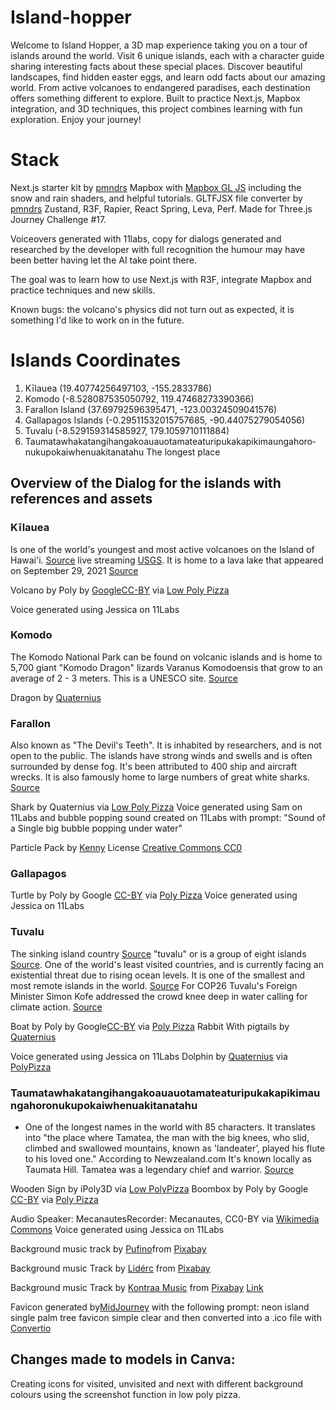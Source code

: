 # Island-hopper

Welcome to Island Hopper, a 3D map experience taking you on a tour of islands around the world. Visit 6 unique islands, each with a character guide sharing interesting facts about these special places.
Discover beautiful landscapes, find hidden easter eggs, and learn odd facts about our amazing world. From active volcanoes to endangered paradises, each destination offers something different to explore.
Built to practice Next.js, Mapbox integration, and 3D techniques, this project combines learning with fun exploration. Enjoy your journey!

# Stack

Next.js starter kit by [pmndrs](https://github.com/pmndrs/react-three-next)
Mapbox with [Mapbox GL JS](https://docs.mapbox.com/mapbox-gl-js/api//) including the snow and rain shaders, and helpful tutorials.
GLTFJSX file converter by [pmndrs](https://gltf.pmnd.rs/)
Zustand, R3F, Rapier, React Spring, Leva, Perf. Made for Three.js Journey Challenge #17.

Voiceovers generated with 11labs, copy for dialogs generated and researched by the developer with full recognition the humour may have been better having let the AI take point there.

The goal was to learn how to use Next.js with R3F, integrate Mapbox and practice techniques and new skills.

Known bugs: the volcano's physics did not turn out as expected, it is something I'd like to work on in the future.

# Islands Coordinates

1. Kīlauea (19.40774256497103, -155.2833786)
2. Komodo (-8.528087535050792, 119.47468273390366)
3. Farallon Island (37.69792596395471, -123.00324509041576)
4. Gallapagos Islands (-0.29511532015757685, -90.44075279054056)
5. Tuvalu (-8.529159314585927, 179.1059710111884)
6. Taumata­whakatangihanga­koauau­o­tamatea­turi­pukaka­piki­maunga­horo­nuku­pokai­whenua­ki­tana­tahu
   The longest place

## Overview of the Dialog for the islands with references and assets

### Kīlauea

Is one of the world's youngest and most active volcanoes on the Island of Hawai'i. [Source](https://www.usgs.gov/volcanoes/kilauea) live streaming [USGS](https://www.youtube.com/usgs/live). It is home to a lava lake that appeared on September 29, 2021 [Source](https://www.nps.gov/havo/learn/nature/kilauea.htm)

Volcano by Poly by [Google](https://poly.pizza/u/Poly%20by%20Google)[CC-BY](https://creativecommons.org/licenses/by/3.0/) via [Low Poly Pizza](https://poly.pizza/m/dwSigTeSMCo)

Voice generated using Jessica on 11Labs

### Komodo

The Komodo National Park can be found on volcanic islands and is home to 5,700 giant "Komodo Dragon" lizards Varanus Komodoensis that grow to an average of 2 - 3 meters. This is a UNESCO site.
[Source](https://whc.unesco.org/en/list/609/)

Dragon by [Quaternius](https://poly.pizza/m/VBvzjFIYws)

### Farallon

Also known as "The Devil's Teeth". It is inhabited by researchers, and is not open to the public. The islands have strong winds and swells and is often surrounded by dense fog. It's been attributed to 400 ship and aircraft wrecks. It is also famously home to large numbers of great white sharks. [Source](https://www.oceanicsociety.org/learn/farallon-islands-the-ultimate-guide/#:~:text=The%20Farallon%20Islands%20can%20only,readily%20seen%20from%20a%20boat.)

Shark by Quaternius via [Low Poly Pizza](https://poly.pizza/m/YYsK3gRCBZ)
Voice generated using Sam on 11Labs and bubble popping sound created on 11Labs with prompt: "Sound of a Single big bubble popping under water"

Particle Pack by [Kenny](https://www.kenney.nl/assets/particle-pack) License [Creative Commons CC0](https://creativecommons.org/publicdomain/zero/1.0/)

### Gallapagos

Turtle by Poly by Google [CC-BY](https://creativecommons.org/licenses/by/3.0/) via [Poly Pizza](https://poly.pizza/m/2LCcq8vhqJ3)
Voice generated using Jessica on 11Labs

### Tuvalu

The sinking island country [Source](https://earth.org/tuvalus-sinking-reality-how-climate-change-is-threatening-a-small-island-nation/#:~:text=Tuvalu's%20Sinking%20Reality%3A%20How%20Climate%20Change%20Is%20Threatening%20the%20Small%20Island%20Nation&text=In%20the%20vast%20expanse%20of,irreversible%20impacts%20of%20climate%20change.) "tuvalu" or is a group of eight islands [Source](https://www.cia.gov/the-world-factbook/countries/tuvalu/). One of the world's least visited countries, and is currently facing an existential threat due to rising ocean levels. It is one of the smallest and most remote islands in the world. [Source](https://www.timelesstuvalu.com/) For COP26 Tuvalu's Foreign Minister Simon Kofe addressed the crowd knee deep in water calling for climate action. [Source](https://earth.org/tuvalus-sinking-reality-how-climate-change-is-threatening-a-small-island-nation/)

Boat by Poly by Google[CC-BY](https://creativecommons.org/licenses/by/3.0/) via [Poly Pizza](https://poly.pizza/m/d2QPCNGeGp3)
Rabbit With pigtails by [Quaternius](https://poly.pizza/m/SwKX8OIlw8)

Voice generated using Jessica on 11Labs
Dolphin by [Quaternius](https://poly.pizza/m/3LzFgI3GLO) via [PolyPizza](https://poly.pizza)

### Taumatawhakatangihangakoauauotamateaturipukakapikimaungahoronukupokaiwhenuakitanatahu

- One of the longest names in the world with 85 characters. It translates into "the place where Tamatea, the man with the big knees, who slid, climbed and swallowed mountains, known as 'landeater’, played his flute to his loved one." According to Newzealand.com It's known locally as Taumata Hill. Tamatea was a legendary chief and warrior. [Source](https://www.newzealand.com/us/feature/the-longest-place-name-in-new-zealand/)

Wooden Sign by iPoly3D via [Low PolyPizza](https://poly.pizza/m/SpRHK36gNl)
Boombox by Poly by Google [CC-BY](https://creativecommons.org/licenses/by/3.0/) via [Poly Pizza](https://poly.pizza/m/4hZk7Fg8KiP)

Audio
Speaker: MecanautesRecorder: Mecanautes, CC0-BY via [Wikimedia Commons](<https://commons.wikimedia.org/wiki/File:LL-Q150_(fra)-Mecanautes-taumatawhakatangihangakoauauotamateaturipukakapikimaungahoronukupokaiwhenuakitanatahu.wav>)
Voice generated using Jessica on 11Labs

Background music track by [Pufino](https://pixabay.com/users/pufino-47222373/?utm_source=link-attribution&utm_medium=referral&utm_campaign=music&utm_content=318954)from [Pixabay](https://pixabay.com//?utm_source=link-attribution&utm_medium=referral&utm_campaign=music&utm_content=318954)

Background music Track by [Lidérc](https://pixabay.com/users/lidérc-34910776/?utm_source=link-attribution&utm_medium=referral&utm_campaign=music&utm_content=202298) from [Pixabay](https://pixabay.com/music//?utm_source=link-attribution&utm_medium=referral&utm_campaign=music&utm_content=202298)

Background music Track by [Kontraa Music](https://pixabay.com/users/kontraa-24653570/?utm_source=link-attribution&utm_medium=referral&utm_campaign=music&utm_content=110235) from [Pixabay](https://pixabay.com/music//?utm_source=link-attribution&utm_medium=referral&utm_campaign=music&utm_content=110235)
[Link](https://pixabay.com/music/beats-whip-afro-dancehall-music-110235/)

Favicon generated by[MidJourney](https://www.midjourney.com) with the following prompt: neon island single palm tree favicon simple clear and then converted into a .ico file with [Convertio](https://convertio.co/)

## Changes made to models in Canva:

Creating icons for visited, unvisited and next with different background colours using the screenshot function in low poly pizza.
